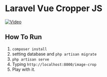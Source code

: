 # Laravel Vue Cropper JS

[![Video]()](https://www.youtube.com/embed/aYCh8QSlj2A)
## How To Run
1. `composer install`
2. setting database and `php artisan migrate`
2. `php artisan serve`
3. Typing `http://localhost:8000/image-crop`
4. Play with it.
